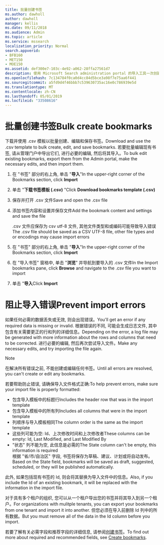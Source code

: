 ```yaml
---
title: 批量创建书签
ms.author: dawholl
author: dawholl
manager: kellis
ms.date: 09/11/2018
ms.audience: Admin
ms.topic: article
ms.service: mssearch
localization_priority: Normal
search.appverid:
- BFB160
- MET150
- MOE150
ms.assetid: def300e7-103c-4e92-a062-28ffa27561d7
description: 使用 Microsoft Search administration portal 的导入工具一次创建大量书签
ms.openlocfilehash: 7c134784f0ca0d4cc84d5bce3a98f7e75aa6f441
ms.sourcegitcommit: a5fd9d4f46bbb7c539630735ac16e0c786939e5d
ms.translationtype: MT
ms.contentlocale: zh-CN
ms.lasthandoff: 05/01/2019
ms.locfileid: "33508616"
---
```

# <a name="bulk-create-bookmarks"></a><span data-ttu-id="9e88c-103">批量创建书签</span><span class="sxs-lookup"><span data-stu-id="9e88c-103">Bulk create bookmarks</span></span>

<span data-ttu-id="9e88c-104">下载并使用 .csv 模板以批量创建、编辑和保存书签。</span><span class="sxs-lookup"><span data-stu-id="9e88c-104">Download and use the .csv template to bulk create, edit, and save bookmarks.</span></span> <span data-ttu-id="9e88c-105">若要批量编辑现有书签, 请从管理门户中导出它们, 进行必要的编辑, 然后将其导入。</span><span class="sxs-lookup"><span data-stu-id="9e88c-105">To bulk edit existing bookmarks, export them from the Admin portal, make the necessary edits, and then import them.</span></span>
  
1. <span data-ttu-id="9e88c-106">在 "书签" 部分的右上角, 单击 "**导入**"</span><span class="sxs-lookup"><span data-stu-id="9e88c-106">In the upper-right corner of the Bookmarks section, click **Import**</span></span>
    
2. <span data-ttu-id="9e88c-107">单击 "**下载书签模板 (.csv)** "</span><span class="sxs-lookup"><span data-stu-id="9e88c-107">Click **Download bookmarks template (.csv)**</span></span>
    
3. <span data-ttu-id="9e88c-108">保存并打开 .csv 文件</span><span class="sxs-lookup"><span data-stu-id="9e88c-108">Save and open the .csv file</span></span>
    
4. <span data-ttu-id="9e88c-109">添加书签内容和设置并保存文件</span><span class="sxs-lookup"><span data-stu-id="9e88c-109">Add the bookmark content and settings and save the file</span></span>

    <span data-ttu-id="9e88c-110">.csv 文件应保存为 csv utf-8 文件, 其他文件类型和或编码可能导致导入错误</span><span class="sxs-lookup"><span data-stu-id="9e88c-110">The .csv file should be saved as a CSV UTF-8 file, other file types and or encodings may cause import errors</span></span>
    
5. <span data-ttu-id="9e88c-111">在 "书签" 部分的右上角, 单击 "**导入**"</span><span class="sxs-lookup"><span data-stu-id="9e88c-111">In the upper-right corner of the Bookmarks section, click **Import**</span></span>
    
6. <span data-ttu-id="9e88c-112">在 "导入书签" 窗格中, 单击 "**浏览**" 并导航到要导入的 .csv 文件</span><span class="sxs-lookup"><span data-stu-id="9e88c-112">In the Import bookmarks pane, click **Browse** and navigate to the .csv file you want to import</span></span> 
    
7. <span data-ttu-id="9e88c-113">单击 "**导入**</span><span class="sxs-lookup"><span data-stu-id="9e88c-113">Click **Import**</span></span>

# <a name="prevent-import-errors"></a><span data-ttu-id="9e88c-114">阻止导入错误</span><span class="sxs-lookup"><span data-stu-id="9e88c-114">Prevent import errors</span></span>      
<span data-ttu-id="9e88c-115">如果任何必需的数据丢失或无效, 则会出现错误。</span><span class="sxs-lookup"><span data-stu-id="9e88c-115">You'll get an error if any required data is missing or invalid.</span></span> <span data-ttu-id="9e88c-116">根据错误的不同, 可能会生成日志文件, 其中包含有关需要更正的行和列的详细信息。</span><span class="sxs-lookup"><span data-stu-id="9e88c-116">Depending on the error, a log file may be generated with more information about the rows and columns that need to be corrected.</span></span> <span data-ttu-id="9e88c-117">进行必要的编辑, 然后再次尝试导入文件。</span><span class="sxs-lookup"><span data-stu-id="9e88c-117">Make any necessary edits, and try importing the file again.</span></span>

> [!NOTE]
> <span data-ttu-id="9e88c-118">在解决所有错误之前, 不能创建或编辑任何书签。</span><span class="sxs-lookup"><span data-stu-id="9e88c-118">Until all errors are resolved, you can't create or edit any bookmarks.</span></span> 

<span data-ttu-id="9e88c-119">若要帮助防止错误, 请确保导入文件格式正确:</span><span class="sxs-lookup"><span data-stu-id="9e88c-119">To help prevent errors, make sure your import file is properly formatted:</span></span>
- <span data-ttu-id="9e88c-120">包含导入模板中的标题行</span><span class="sxs-lookup"><span data-stu-id="9e88c-120">Includes the header row that was in the import template</span></span>
- <span data-ttu-id="9e88c-121">包含导入模板中的所有列</span><span class="sxs-lookup"><span data-stu-id="9e88c-121">Includes all columns that were in the import template</span></span>
- <span data-ttu-id="9e88c-122">列顺序与导入模板相同</span><span class="sxs-lookup"><span data-stu-id="9e88c-122">The column order is the same as the import template</span></span>
- <span data-ttu-id="9e88c-123">这些列可能为空: Id、上次修改时间和上次修改者</span><span class="sxs-lookup"><span data-stu-id="9e88c-123">These columns can be empty: Id, Last Modified, and Last Modified By</span></span>
- <span data-ttu-id="9e88c-124">"状态" 列不能为空, 此信息是必需的</span><span class="sxs-lookup"><span data-stu-id="9e88c-124">The State column can't be empty, this information is required</span></span>  
<span data-ttu-id="9e88c-125">根据 "省/市/自治区" 字段, 书签将保存为草稿、建议、计划或将自动发布。</span><span class="sxs-lookup"><span data-stu-id="9e88c-125">Based on the State field, bookmarks will be saved as draft, suggested, scheduled, or they will be published automatically.</span></span>

<span data-ttu-id="9e88c-126">此外, 如果包括现有书签的 Id, 则会将其替换为导入文件中的信息。</span><span class="sxs-lookup"><span data-stu-id="9e88c-126">Also, if you include the Id of an existing bookmark, it will be replaced with the information in the import file.</span></span>

<span data-ttu-id="9e88c-127">对于具有多个租户的组织, 您可以从一个租户导出您的书签并将其导入到另一个租户。</span><span class="sxs-lookup"><span data-stu-id="9e88c-127">For organizations with mulitple tenants, you can export your bookmarks from one tenant and import it into another.</span></span> <span data-ttu-id="9e88c-128">但您必须在导入前删除 Id 列中的所有数据。</span><span class="sxs-lookup"><span data-stu-id="9e88c-128">But you must remove all of the data in the Id column before you import.</span></span>

<span data-ttu-id="9e88c-129">若要了解有关必需字段和推荐字段的详细信息, 请参阅[创建书签](create-bookmarks.md)。</span><span class="sxs-lookup"><span data-stu-id="9e88c-129">To find out more about required and recommended fields, see [Create bookmarks](create-bookmarks.md).</span></span>
